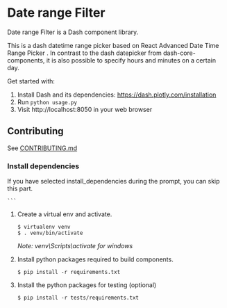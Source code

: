 # Date range Filter

Date range Filter is a Dash component library.

This is a dash datetime range picker based on React Advanced Date Time Range Picker
. In contrast to the dash datepicker from dash-core-components, it is also possible to specify hours and minutes on a certain day.

Get started with:
1. Install Dash and its dependencies: https://dash.plotly.com/installation
2. Run `python usage.py`
3. Visit http://localhost:8050 in your web browser

## Contributing

See [CONTRIBUTING.md](./CONTRIBUTING.md)

### Install dependencies

If you have selected install_dependencies during the prompt, you can skip this part.

    ```
1. Create a virtual env and activate.
    ```
    $ virtualenv venv
    $ . venv/bin/activate
    ```
    _Note: venv\Scripts\activate for windows_

2. Install python packages required to build components.
    ```
    $ pip install -r requirements.txt
    ```
3. Install the python packages for testing (optional)
    ```
    $ pip install -r tests/requirements.txt
    ```

